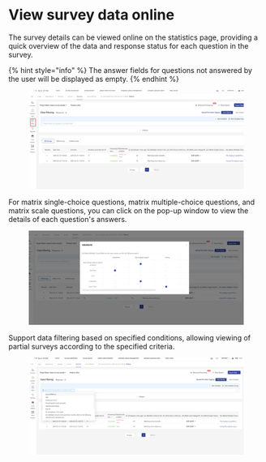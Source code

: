 # View survey data online

The survey details can be viewed online on the statistics page, providing a quick overview of the data and response status for each question in the survey.

{% hint style="info" %}
The answer fields for questions not answered by the user will be displayed as empty.
{% endhint %}

<figure><img src="../../../.gitbook/assets/image (8) (1) (1) (1) (1) (1) (1) (1) (1).png" alt=""><figcaption></figcaption></figure>

For matrix single-choice questions, matrix multiple-choice questions, and matrix scale questions, you can click on the pop-up window to view the details of each question's answers.

<figure><img src="../../../.gitbook/assets/image (9) (1) (1) (1) (1) (1) (1) (1) (1).png" alt=""><figcaption></figcaption></figure>

Support data filtering based on specified conditions, allowing viewing of partial surveys according to the specified criteria.

<figure><img src="../../../.gitbook/assets/image (10) (1) (1) (1) (1) (1) (1) (1) (1).png" alt=""><figcaption></figcaption></figure>

